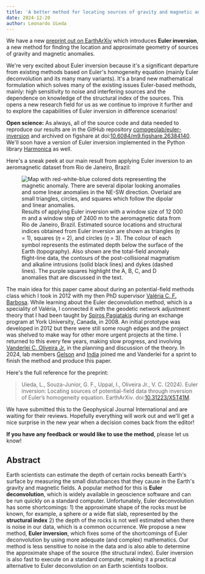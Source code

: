 ```yaml
---
title: 'A better method for locating sources of gravity and magnetic anomalies'
date: 2024-12-20
author: Leonardo Uieda
---
```


We have a new [preprint out on EarthArXiv](https://doi.org/10.31223/X5T41M)
which introduces **Euler inversion**, a new method for finding the location and
approximate geometry of sources of gravity and magnetic anomalies.

We're very excited about Euler inversion because it's a significant departure
from existing methods based on Euler's homogeneity equation (mainly Euler
deconvolution and its many many variants). It's a brand new mathematical
formulation which solves many of the existing issues Euler-based methods,
mainly: high sensitivity to noise and interfering sources and the dependence on
knowledge of the structural index of the sources.
This opens a new research field for us as we continue to improve it further and
to explore the capabilities of Euler inversion in difference scenarios!

<div class="callout">

**Open science:**
As always, all of the source code and data needed to reproduce our results are
in the GitHub repository
[compgeolab/euler-inversion](https://github.com/compgeolab/euler-inversion)
and archived on figshare at
doi:[10.6084/m9.figshare.26384140](https://doi.org/10.6084/m9.figshare.26384140).
We'll soon have a version of Euler inversion implemented in the Python library
[Harmonica](https://www.fatiando.org/harmonica/latest/) as well.

</div>

Here's a sneak peek at our main result from applying Euler inversion to an
aeromagnetic dataset from Rio de Janeiro, Brazil:

<figure>
  <img src="../images/news/euler-inversion-preprint.jpg" alt="Map with red-white-blue colored dots representing the magnetic anomaly. There are several dipolar looking anomalies and some linear anomalies in the NE-SW direction. Overlaid are small triangles, circles, and squares which follow the dipolar and linear anomalies.">
  <figcaption>Results of applying Euler inversion with a window size of 12 000 m and a window step of 2400 m to the aeromagnetic data from Rio de Janeiro, Brazil. Estimated source locations and structural indices obtained from Euler inversion are shown as triangles (𝜂 = 1), squares (𝜂 = 2), and circles (𝜂 = 3). The colour of each symbol represents the estimated depth below the surface of the Earth (topography). Also shown are the total-field anomaly flight-line data, the contours of the post-collisional magmatism and alkaline intrusions (solid black lines) and dykes (dashed lines). The purple squares highlight the A, B, C, and D anomalies that are discussed in the text.</figcaption>
</figure>

The main idea for this paper came about during an potential-field methods class
which I took in 2012 with my then PhD supervisor [Valéria C. F.
Barbosa](https://www.pinga-lab.org/people/barbosa.html).
While learning about the Euler deconvolution method, which is a speciality of
Valéria, I connected it with the geodetic network adjustment theory that I had
been taught by [Spiros Pagiatakis](https://www.yorku.ca/spiros/spiros.html)
during an exchange program at York University, Canada, in 2008. An initial
prototype was developed in 2012 but there were still some rough edges and the
project was shelved to make way for other more urgent projects at the time.
I returned to this every few years, making slow progress, and involving
[Vanderlei C. Oliveira Jr.](https://www.pinga-lab.org/people/oliveira-jr.html)
in the planning and discussion of the theory.
In 2024, lab members [Gelson](../team/#Souza-junior) and
[India](../team/#indiauppal) joined me and Vanderlei for a sprint to finish the
method and produce this paper.

Here's the full reference for the preprint:

> Uieda, L., Souza-Junior, G. F., Uppal, I., Oliveira Jr., V. C. (2024). Euler
> inversion: Locating sources of potential-field data through inversion of
> Euler’s homogeneity equation. EarthArXiv.
> doi:[10.31223/X5T41M](https://doi.org/10.31223/X5T41M).

We have submitted this to the Geophysical Journal International and are waiting
for their reviews. Hopefully everything will work out and we'll get a nice
surprise in the new year when a decision comes back from the editor!

**If you have any feedback or would like to use the method**, please let us
know!

## Abstract

Earth scientists can estimate the depth of certain rocks beneath Earth's
surface by measuring the small disturbances that they cause in the Earth's
gravity and magnetic fields. A popular method for this is **Euler
deconvolution**, which is widely available in geoscience software and can be
run quickly on a standard computer. Unfortunately, Euler deconvolution has some
shortcomings: 1) the approximate shape of the rocks must be known, for example,
a sphere or a wide flat slab, represented by the **structural index** 2) the
depth of the rocks is not well estimated when there is noise in our data, which
is a common occurrence. We propose a new method, **Euler inversion**, which
fixes some of the shortcomings of Euler deconvolution by using more adequate
(and complex) mathematics. Our method is less sensitive to noise in the data
and is also able to determine the approximate shape of the source (the
structural index). Euler inversion is also fast to execute on a standard
computer, making it a practical alternative to Euler deconvolution on an Earth
scientists toolbox.
